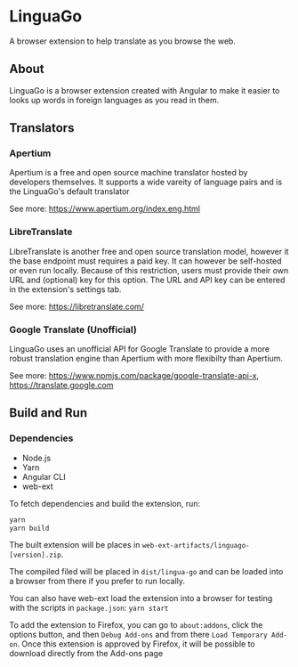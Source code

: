 # LinguaGo

A browser extension to help translate as you browse the web.

## About

LinguaGo is a browser extension created with Angular to make it easier to looks up words in foreign languages as you read in them.

## Translators

### Apertium

Apertium is a free and open source machine translator hosted by developers themselves. It supports a wide vareity of language pairs and is the LinguaGo's default translator

See more: https://www.apertium.org/index.eng.html

### LibreTranslate

LibreTranslate is another free and open source translation model, however it the base endpoint must requires a paid key. It can however be self-hosted or even run locally. Because of this restriction, users must provide their own URL and (optional) key for this option. The URL and API key can be entered in the extension's settings tab.

See more: https://libretranslate.com/

### Google Translate (Unofficial)

LinguaGo uses an unofficial API for Google Translate to provide a more robust translation engine than Apertium with more flexibilty than Apertium.

See more: https://www.npmjs.com/package/google-translate-api-x, https://translate.google.com


## Build and Run

### Dependencies

 - Node.js
 - Yarn
 - Angular CLI
 - web-ext


To fetch dependencies and build the extension, run:
```bash
yarn
yarn build
```
The built extension will be places in `web-ext-artifacts/linguago-[version].zip`.

The compiled filed will be placed in `dist/lingua-go` and can be loaded into a browser from there if you prefer to run locally.

You can also have web-ext load the extension into a browser for testing with the scripts in `package.json`: `yarn start`

To add the extension to Firefox, you can go to `about:addons`, click the options button, and then `Debug Add-ons` and from there `Load Temporary Add-on`. Once this extension is approved by Firefox, it will be possible to download directly from the Add-ons page 

